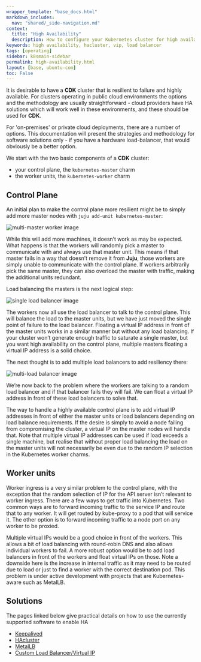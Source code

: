 ```yaml
---
wrapper_template: "base_docs.html"
markdown_includes:
  nav: "shared/_side-navigation.md"
context:
  title: "High Availability"
  description: How to configure your Kubernetes cluster for high availability.
keywords: high availability, hacluster, vip, load balancer
tags: [operating]
sidebar: k8smain-sidebar
permalink: high-availability.html
layout: [base, ubuntu-com]
toc: False
---
```


It is desirable to have a **CDK** cluster that is resilient to failure and highly available. For
clusters operating in public cloud environments the options and the methodology are
usually straightforward - cloud providers have HA solutions which will work well in these
environments, and these should be used for **CDK**.

For 'on-premises' or private cloud deployments, there are a number of options. This
documentation will present the strategies and methodology for software solutions only -
if you have a hardware load-balancer, that would obviously be a better option.

 We start with the two basic components of a **CDK** cluster:

 - your control plane, the `kubernetes-master` charm
 - the worker units, the `kubernetes-worker` charm

## Control Plane

An initial plan to make the control plane more resilient might be to simply add more
master nodes with  `juju add-unit kubernetes-master`:

![multi-master worker image][img-multi-master]

While this will add more machines, it doesn’t work as may be expected. What
happens is that the workers will randomly pick a master to communicate with and
always use that master unit. This means if that master fails in a way that
doesn’t remove it from **Juju**, those workers are simply unable to communicate
with the control plane. If workers arbitrarily pick the same master, they can
also overload the master with traffic, making the additional units redundant.

Load balancing the masters is the next logical step:

![single load balancer image][img-single-load-balancer]

The workers now all use the load balancer to talk to the control plane. This will
balance the load to the master units, but we have just moved the single point of
failure to the load balancer. Floating a virtual IP address in front of the master
units works in a similar manner but without any load balancing. If your cluster
won’t generate enough traffic to saturate a single master, but you want high
availability on the control plane, multiple masters floating a virtual IP address
is a solid choice.

The next thought is to add multiple load balancers to add resiliency there:

![multi-load balancer image][img-multi-load-balancer]

We’re now back to the problem where the workers are talking to a random
load balancer and if that balancer fails they will fail. We can float a virtual IP address in
front of these load balancers to solve that.

The way to handle a highly available control plane is to add virtual IP addresses in front
of either the master units or load balancers depending on load balance requirements.
If the desire is simply to avoid a node failing from compromising the cluster, a virtual
IP on the master nodes will handle that. Note that multiple virtual IP addresses can
be used if load exceeds a single machine, but realise that without proper load
balancing the load on the master units will not necessarily be even due to the random
IP selection in the Kubernetes worker charms.

## Worker units

Worker ingress is a very similar problem to the control plane, with the
exception that the random selection of IP for the API server isn’t relevant to worker ingress.
There are a few ways to get traffic into Kubernetes. Two common ways are to forward
incoming traffic to the service IP and route that to any worker. It will get routed
by kube-proxy to a pod that will service it. The other option is to forward incoming traffic to a
node port on any worker to be proxied.

Multiple virtual IPs would be a good choice in front of the workers. This allows a
bit of load balancing with round-robin DNS and also allows individual workers to fail.
A more robust option would be to add load balancers in front of the workers and
float virtual IPs on those. Note a downside here is the increase in internal traffic as it may
need to be routed due to load or just to find a worker with the correct destination pod.
This problem is under active development with projects that are Kubernetes-aware such
as MetalLB.

## Solutions

The pages linked below give practical details on how to use the currently supported
software to enable HA

  - [Keepalived][keepalived]
  - [HAcluster][hacluster]
  - [MetalLB][metallb]
  - [Custom Load Balancer/Virtual IP][customlb]

<!-- IMAGES -->

[img-single-load-balancer]: https://assets.ubuntu.com/v1/b47ac644-single-loadbalancer.png
[img-multi-load-balancer]: https://assets.ubuntu.com/v1/21062012-multi-load-balancer.png
[img-multi-master]: https://assets.ubuntu.com/v1/dd44ab17-multi-master.png

<!-- LINKS -->

[keepalived]: /kubernetes/docs/keepalived
[hacluster]: /kubernetes/docs/hacluster
[metallb]: /kubernetes/docs/metallb
[customlb]: /kubernetes/docs/custom-loadbalancer
